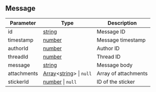 ## Message

| Parameter | Type | Description |
| --------- | ---- | ----------- |
| id | [string] | Message ID |
| timestamp | [number] | Message timestamp |
| authorId | [number] | Author ID |
| threadId | [number] | Thread ID |
| message | [string] | Message body |
| attachments | [Array]<[string]> \| `null` | Array of attachments |
| stickerId | [number] \| `null` | ID of the sticker |

[string]: https://developer.mozilla.org/en-US/docs/Web/JavaScript/Reference/Global_Objects/String
[number]: https://developer.mozilla.org/en-US/docs/Web/JavaScript/Reference/Global_Objects/Number
[Array]: https://developer.mozilla.org/en-US/docs/Web/JavaScript/Reference/Global_Objects/Array